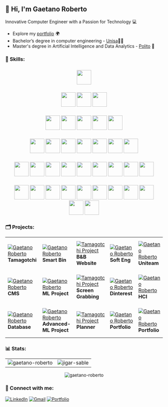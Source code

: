 ##  👋 Hi, I'm Gaetano Roberto
Innovative Computer Engineer with a Passion for Technology 💻

- Explore my [portfolio](https://gaetanoroberto.netlify.app/) 🌍
- Bachelor’s degree in computer engineering - [Unisa](https://www.unisa.it/)👨‍🎓
- Master's degree in Artificial Intelligence and Data Analytics - [Polito](https://www.polito.it/) 🤖
### <h3 align="left">💼 Skills:</h3>
<p align="center" style="margin: 25px" >
<a href="https://www.w3.org/html/" target="_blank"><img width="46" height="46" src="https://img.icons8.com/color/48/000000/html-5--v1.png"></a>
</p>
<p align="center" style="margin: 25px" > 
<a href="https://www.w3.org/Style/CSS/" target="_blank"><img width="46" height="46" src="https://img.icons8.com/color/48/000000/css3.png"></a>
<a href="https://www.php.net/" target="_blank"><img width="46" height="46" src="https://img.icons8.com/offices/48/000000/php-logo.png"></a>
<a href="https://developer.mozilla.org/en-US/docs/Web/JavaScript" target="_blank"><img width="46" height="46" src="https://img.icons8.com/color/48/000000/javascript--v1.png"></a>
</p>
<p align="center" style="margin: 25px" >
<a href="https://www.oracle.com/java/" target="_blank"><img width="46" height="46" src="https://img.icons8.com/color/48/000000/java-coffee-cup-logo--v1.png"></a>
<a href="https://kotlinlang.org/" target="_blank"><img width="46" height="46" src="https://img.icons8.com/color/48/000000/kotlin.png"></a>
<a href="https://www.python.org/" target="_blank"><img width="46" height="46" src="https://img.icons8.com/color/48/000000/python--v1.png"></a>
<a href="https://en.wikipedia.org/wiki/C_(programming_language)" target="_blank"><img width="46" height="46" src="https://img.icons8.com/color/48/000000/c-programming.png"></a>
<a href="https://www.rust-lang.org/" target="_blank"><img width="46" height="46" src="https://img.icons8.com/?size=100&id=meGB5Ip7aLFG&format=png&color=000000"></a>
</p>
<p align="center" style="margin: 25px" >
<a href="https://spring.io/" target="_blank"><img width="46" height="46" src="https://img.icons8.com/?size=100&id=90519&format=png&color=000000"></a>
<a href="https://www.docker.com/" target="_blank"><img width="46" height="46" src="https://img.icons8.com/?size=100&id=cdYUlRaag9G9&format=png&color=000000"></a>
<a href="https://en.wikipedia.org/wiki/SQL" target="_blank"><img width="46" height="46" src="https://img.icons8.com/?size=100&id=vAJD4bPPf091&format=png&color=000000"></a>
<a href="https://reactjs.org/" target="_blank"><img width="46" height="46" src="https://img.icons8.com/external-tal-revivo-color-tal-revivo/48/000000/external-react-a-javascript-library-for-building-user-interfaces-logo-color-tal-revivo.png"></a>
<a href="https://getbootstrap.com/" target="_blank"><img width="46" height="46" src="https://img.icons8.com/color/48/000000/bootstrap.png"></a>
<a href="https://expressjs.com/" target="_blank"><img width="46" height="46" src="https://img.icons8.com/fluency/48/000000/node-js.png"></a>
<a href="https://nodejs.org/" target="_blank"><img width="46" height="46" src="https://img.icons8.com/color/48/000000/nodejs.png"></a>
  </p>
<p align="center" style="margin: 25px" >
<a href="https://www.android.com/" target="_blank"><img width="46" height="46" src="https://img.icons8.com/fluency/48/000000/android-os.png"></a>
<a href="https://firebase.google.com/" target="_blank"><img width="46" height="46" src="https://img.icons8.com/color/48/000000/firebase.png"></a>
<a href="https://numpy.org/" target="_blank"><img width="46" height="46" src="https://img.icons8.com/color/48/000000/numpy.png"></a>
<a href="https://www.tensorflow.org/" target="_blank"><img width="46" height="46" src="https://img.icons8.com/color/48/000000/tensorflow.png"></a>
<a href="https://pytorch.org/" target="_blank"><img width="46" height="46" src="https://img.icons8.com/?size=100&id=jH4BpkMnRrU5&format=png&color=000000"></a>
<a href="https://www.mongodb.com/" target="_blank"><img width="46" height="46" src="https://img.icons8.com/color/48/000000/mongodb.png"></a>
<a href="https://www.mysql.com/" target="_blank"><img width="46" height="46" src="https://img.icons8.com/color/48/000000/mysql-logo.png"></a>
<a href="https://www.postgresql.org/" target="_blank"><img width="46" height="46" src="https://img.icons8.com/color/48/000000/postgreesql.png"></a>
  <a href="https://wordpress.org/" target="_blank"><img width="46" height="46" src="https://img.icons8.com/color/48/000000/wordpress.png"></a>
  </p>
<p align="center" style="margin: 25px" >
<a href="https://git-scm.com/" target="_blank"><img width="46" height="46" src="https://img.icons8.com/color/48/000000/git.png"></a>
<a href="https://github.com/" target="_blank"><img width="46" height="46" src="https://img.icons8.com/glyph-neue/48/ffffff/github.png"></a>
<a href="https://about.gitlab.com/" target="_blank"><img width="46" height="46" src="https://img.icons8.com/color/48/000000/gitlab.png"></a>
<a href="https://code.visualstudio.com/" target="_blank"><img width="46" height="46" src="https://img.icons8.com/?size=100&id=9OGIyU8hrxW5&format=png&color=000000"></a>
<a href="https://www.microsoft.com/en-us/microsoft-365" target="_blank"><img width="46" height="46" src="https://img.icons8.com/?size=100&id=37619&format=png&color=000000"></a>
<a href="https://zerynth.com/products/" target="_blank"><img width="46" height="46" src="https://gaetanoroberto.netlify.app/assets/img/icons/zerynth.png"></a>
<a href="https://it.wikipedia.org/wiki/Xilinx" target="_blank"><img width="46" height="46" src="https://gaetanoroberto.netlify.app/assets/img/icons/xilinx.png"></a>
<a href="https://developer.android.com/compose" target="_blank"><img width="46" height="46" src="https://gaetanoroberto.netlify.app/assets/img/icons/jetpack-compose.svg"></a>
<a href="https://react-bootstrap.netlify.app/" target="_blank"><img width="46" height="46" src="https://gaetanoroberto.netlify.app/assets/img/icons/reactbootstrap.png"></a>
<a href="https://flutter.dev/" target="_blank"><img width="46" height="46" src="https://gaetanoroberto.netlify.app/assets/img/icons/flutterwebp.webp"></a>
<a href="https://it.wikipedia.org/wiki/Linguaggio_assembly" target="_blank"><img width="46" height="46" src="https://img.icons8.com/?size=100&id=gVK745a4Vaur&format=png&color=000000"></a>
</p>
<h3 align="left">🗂️ Projects:</h3>
<table>
<tr>
  <td  width="206px" height="107px" >
  <a href="https://github.com/GaetanoRoberto/Tamagotchi-LANDTIGER-Board" target="_blank">
    <img src="https://gaetanoroberto.netlify.app/assets/img/projects/Tamagotchi.png" alt="Gaetano Roberto" "/>
  </a>
      <strong>Tamagotchi</strong>
</td>
  <td  width="206px" height="107px" >
  <a href="https://github.com/GaetanoRoberto/IoT-Bin/tree/main" target="_blank">
    <img src="https://gaetanoroberto.netlify.app/assets/img/projects/bin.png" alt="Gaetano Roberto" "/>
  </a>
      <strong>Smart Bin</strong>
</td>

  <td  width="206px" height="107px" >
  <a href="https://www.ilcasaledelbarone.it" target="_blank">
    <img src="https://gaetanoroberto.netlify.app/assets/img/projects/casale.png" alt="Tamagotchi Project" "/>
  </a>
      <strong>B&B Website</strong>
</td>
  <td  width="206px" height="107px" >
  <a href="https://github.com/GaetanoRoberto/Software-Engineering/tree/main" target="_blank">
        <img src="https://gaetanoroberto.netlify.app/assets/img/projects/se.png"  alt="Gaetano Roberto">
  </a>
      <strong>Soft Eng</strong>
</td>
  <td  width="206px" height="107px" >
  <a href="https://github.com/GaetanoRoberto/Uniteam-MobileApp" target="_blank">
    <img src="https://gaetanoroberto.netlify.app/assets/img/projects/uniteam.png" alt="Gaetano Roberto" "/>
  </a>
      <strong>Uniteam</strong>
</td>
  </tr>
<!-- Riga 2 -->
  <tr>
  <td  width="206px" height="107px" >
  <a href="https://github.com/GaetanoRoberto/Web-Application-1" target="_blank">
    <img src="https://gaetanoroberto.netlify.app/assets/img/projects/wa1.png" alt="Gaetano Roberto" "/>
  </a>
      <strong>CMS</strong>
</td>
  <td  width="206px" height="107px" >
  <a href="https://github.com/GaetanoRoberto/Machine-Learning/tree/main" target="_blank">
    <img src="https://gaetanoroberto.netlify.app/assets/img/projects/ml.png" alt="Gaetano Roberto" "/>
  </a>
      <strong>ML Project</strong>
</td>

  <td  width="206px" height="107px" >
  <a href="https://github.com/GaetanoRoberto/Multi-platform-screen-grabbing-Rust-" target="_blank">
    <img src="https://gaetanoroberto.netlify.app/assets/img/projects/rust.png" alt="Tamagotchi Project" "/>
  </a>
      <strong>Screen Grabbing</strong>
</td>
  <td  width="206px" height="107px" >
  <a href="https://github.com/GaetanoRoberto/Dinterest-WebSite-" target="_blank">
        <img src="https://gaetanoroberto.netlify.app/assets/img/projects/dinterest.png"  alt="Gaetano Roberto">
  </a>
      <strong>Dinterest</strong>
</td>
  <td  width="206px" height="107px" >
  <a href="https://github.com/GaetanoRoberto/Human-Computer-Interaction-Project" target="_blank">
    <img src="https://gaetanoroberto.netlify.app/assets/img/projects/hci.png" alt="Gaetano Roberto" "/>
  </a>
      <strong>HCI</strong>
</td>
  </tr>
  <!-- Riga 3 -->
  <tr>
  <td  width="206px" height="107px" >
  <a href="https://github.com/GaetanoRoberto/Database-Design" target="_blank">
    <img src="https://gaetanoroberto.netlify.app/assets/img/projects/db.png" alt="Gaetano Roberto" "/>
  </a>
      <strong>Database</strong>
</td>
  <td  width="206px" height="107px" >
  <a href="https://github.com/GaetanoRoberto/Activation-Shaping-AML" target="_blank">
    <img src="https://gaetanoroberto.netlify.app/assets/img/projects/aml.png" alt="Gaetano Roberto" "/>
  </a>
      <strong>Advanced-ML Project</strong>
</td>

  <td  width="206px" height="107px" >
  <a href="https://github.com/GaetanoRoberto/Planner" target="_blank">
    <img src="https://gaetanoroberto.netlify.app/assets/img/projects/planner.png" alt="Tamagotchi Project" "/>
  </a>
      <strong>Planner</strong>
</td>
  <td  width="206px" height="107px" >
  <a href="https://gaetanoroberto.netlify.app/"  target="_blank">
        <img src="https://gaetanoroberto.netlify.app/assets/img/projects/portfolio.png"  alt="Gaetano Roberto">
  </a>
      <strong>Portfolio</strong>
</td>
  <td  width="206px" height="107px" >
  <a href="  https://github.com/GaetanoRoberto/awII_project"  target="_blank">
        <img src="https://gaetanoroberto.netlify.app/assets/img/projects/wa2.png"  alt="Gaetano Roberto">
  </a>
      <strong>Portfolio</strong>
</td>
  </tr>
  </table>

<h3 align="left">📊 Stats:</h3>
<table>
  <tr>
    <td><img src="https://github-readme-stats.vercel.app/api/top-langs/?username=gaetanoroberto&layout=compact" alt="gaetano-roberto" /></td>
    <td><img src="https://github-readme-stats.vercel.app/api?username=gaetanoroberto&show_icons=true&theme=codeSTACKr&rank_icon=github&hide=prs,stars" alt="jigar-sable" /></td>
  </tr>
</table>
<div align="center">
<p><img align="center" src="https://streak-stats.demolab.com/?user=gaetanoroberto&theme=dark" alt="gaetano-roberto" /></p>
</div>

<h3 align="left">📧 Connect with me:</h3>
<div align="left">
  <a href="https://www.linkedin.com/in/gaetano-roberto-354b65239/"><img alt="LinkedIn" src="https://img.shields.io/badge/linkedin-%230077B5.svg?style=for-the-badge&logo=linkedin&logoColor=white"/></a>
  <a href="mailto:gaetano.roberto2001@gmail.com"><img alt="Gmail" src="https://img.shields.io/badge/Gmail-D14836?style=for-the-badge&logo=gmail&logoColor=white"/></a>
  <a href="https://gaetanoroberto.netlify.app/"><img alt="Portfolio" src="https://img.shields.io/badge/website-000000?style=for-the-badge&logo=About.me&logoColor=white"/></a>
</div>


